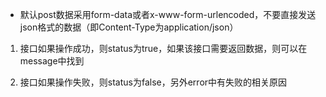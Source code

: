 * 默认post数据采用form-data或者x-www-form-urlencoded，不要直接发送json格式的数据（即Content-Type为application/json）

1. 接口如果操作成功，则status为true，如果该接口需要返回数据，则可以在message中找到

2. 接口如果操作失败，则status为false，另外error中有失败的相关原因
